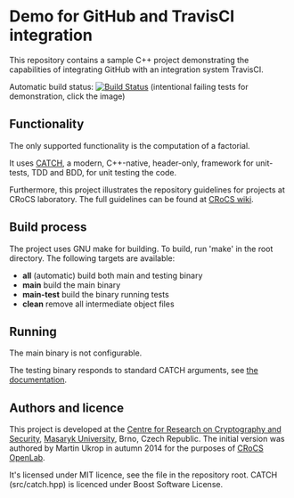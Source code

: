 Demo for GitHub and TravisCI integration
========================================

This repository contains a sample C++ project demonstrating the capabilities of integrating GitHub with an integration system TravisCI. 

Automatic build status: [![Build Status](https://travis-ci.org/crocs-muni/git-travis-demo.svg?branch=master)](https://travis-ci.org/crocs-muni/git-travis-demo) (intentional failing tests for demonstration, click the image)

## Functionality

The only supported functionality is the computation of a factorial.

It uses [CATCH](https://github.com/philsquared/Catch), a modern, C++-native, header-only, framework for unit-tests, TDD and BDD, for unit testing the code.

Furthermore, this project illustrates the repository guidelines for projects at CRoCS laboratory. The full guidelines can be found at [CRoCS wiki](http://crcs.cz/wiki/doku.php?id=public:crocs:code_project_guidelines).

## Build process

The project uses GNU make for building. To build, run 'make' in the root directory. The following targets are available:

* **all** (automatic) build both main and testing binary
* **main** build the main binary
* **main-test** build the binary running tests
* **clean** remove all intermediate object files

## Running

The main binary is not configurable.

The testing binary responds to standard CATCH arguments, see [the documentation](https://github.com/philsquared/Catch/blob/master/docs/command-line.md).

## Authors and licence

This project is developed at the [Centre for Research on Cryptography and Security](http://www.fi.muni.cz/research/crocs/), [Masaryk University](http://www.muni.cz/), Brno, Czech Republic. The initial version was authored by Martin Ukrop in autumn 2014 for the purposes of [CRoCS OpenLab](http://crcs.cz/openlab).

It's licensed under MIT licence, see the file in the repository root. CATCH (src/catch.hpp) is licenced under Boost Software License.

